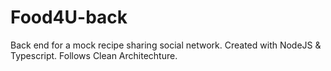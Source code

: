 # Food4U-back
Back end for a mock recipe sharing social network. Created with NodeJS &amp; Typescript. Follows Clean Architechture.
